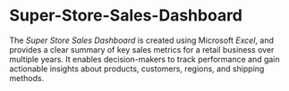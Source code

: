 # Super-Store-Sales-Dashboard
The *Super Store Sales Dashboard* is created using Microsoft *Excel*, and provides a clear summary of key sales metrics for a retail business over multiple years. It enables decision-makers to track performance and gain actionable insights about products, customers, regions, and shipping methods.
